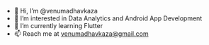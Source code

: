 - 👋 Hi, I’m @venumadhavkaza
- 👀 I’m interested in Data Analytics and Android App Development 
- 🌱 I’m currently learning Flutter
- 📫 Reach me at venumadhavkaza@gmail.com

<!---
venumadhavkaza/venumadhavkaza is a ✨ special ✨ repository because its `README.md` (this file) appears on your GitHub profile.
You can click the Preview link to take a look at your changes.
--->
